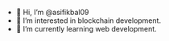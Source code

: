 - 👋 Hi, I’m @asifikbal09
- 👀 I’m interested in blockchain development.
- 🌱 I’m currently learning web development.



<!---
asifikbal09/asifikbal09 is a ✨ special ✨ repository because its `README.md` (this file) appears on your GitHub profile.
You can click the Preview link to take a look at your changes.
--->
